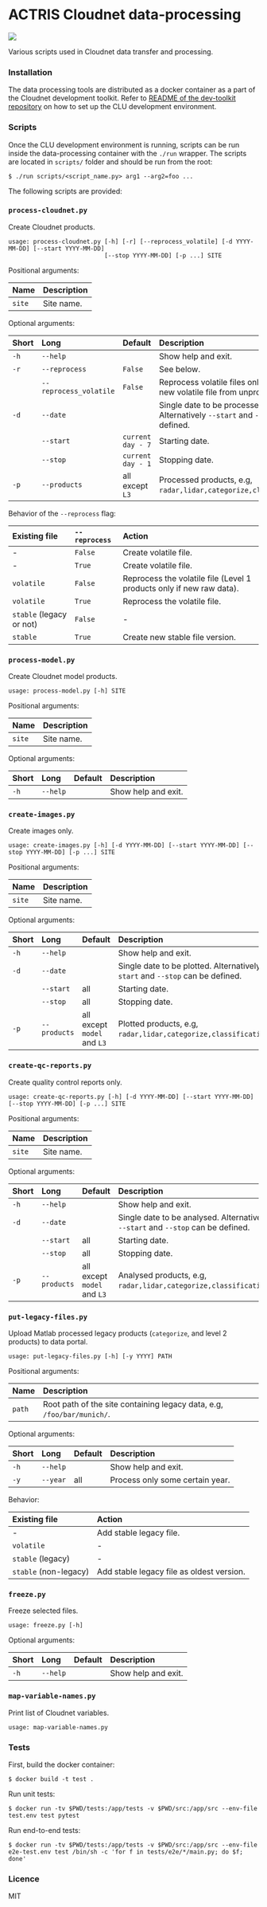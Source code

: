 # ACTRIS Cloudnet data-processing
![](https://github.com/actris-cloudnet/data-processing/workflows/Test%20and%20lint/badge.svg)

Various scripts used in Cloudnet data transfer and processing.

### Installation
The data processing tools are distributed as a docker container as a part of the Cloudnet development toolkit.
Refer to [README of the dev-toolkit repository](https://github.com/actris-cloudnet/dev-toolkit/) on how to set up the CLU development environment.

### Scripts
Once the CLU development environment is running, scripts can be run inside the data-processing container with
the `./run` wrapper.
The scripts are located in `scripts/` folder and should be run from the root: 
```
$ ./run scripts/<script_name.py> arg1 --arg2=foo ...
```
The following scripts are provided:


### `process-cloudnet.py`
Create Cloudnet products.

```
usage: process-cloudnet.py [-h] [-r] [--reprocess_volatile] [-d YYYY-MM-DD] [--start YYYY-MM-DD]
                           [--stop YYYY-MM-DD] [-p ...] SITE
```

Positional arguments:

| Name   | Description | 
| :---   | :---        |
| `site` |  Site name.|

Optional arguments:

| Short | Long             | Default           | Description                                | 
| :---  | :----------             | :---              | :---                                       |
| `-h`  | `--help`         |                   | Show help and exit. |
| `-r`  | `--reprocess`    | `False`           | See below. |
|       | `--reprocess_volatile`  | `False`    | Reprocess volatile files only (and create new volatile file from unprocessed). |
| `-d`  | `--date`         |                   | Single date to be processed. Alternatively `--start` and `--stop` can be defined.|
|       | `--start`        | `current day - 7` | Starting date. |
|       | `--stop`         | `current day - 1 `| Stopping date. |
| `-p`  | `--products`     | all except `L3`   | Processed products, e.g, `radar,lidar,categorize,classification`. |

Behavior of the `--reprocess` flag:

| Existing file | `--reprocess` | Action          |
| :---          | :---          | :---            |
| -             | `False`       | Create volatile file. |
| -             | `True`        | Create volatile file. |
| `volatile`    | `False`       | Reprocess the volatile file (Level 1 products only if new raw data).|
| `volatile`    | `True`        | Reprocess the volatile file. |
| `stable` (legacy or not)      | `False`       | - |
| `stable`      | `True`        | Create new stable file version.|

### `process-model.py`
Create Cloudnet model products.

```
usage: process-model.py [-h] SITE
```

Positional arguments:

| Name   | Description | 
| :---   | :---        |
| `site` |  Site name.|

Optional arguments:

| Short | Long             | Default           | Description                                | 
| :---  | :----------             | :---              | :---                                       |
| `-h`  | `--help`         |                   | Show help and exit. |


### `create-images.py`
Create images only.

```
usage: create-images.py [-h] [-d YYYY-MM-DD] [--start YYYY-MM-DD] [--stop YYYY-MM-DD] [-p ...] SITE
```

Positional arguments:

| Name   | Description | 
| :---   | :---        |
| `site` |  Site name.|

Optional arguments:

| Short | Long             | Default           | Description                                | 
| :---  | :----------      | :---              | :---                                       |
| `-h`  | `--help`         |                   | Show help and exit. |
| `-d`  | `--date`         |                   | Single date to be plotted. Alternatively `--start` and `--stop` can be defined.|
|       | `--start`        | all               | Starting date. |
|       | `--stop`         | all               | Stopping date. |
| `-p`  | `--products`     | all except `model` and `L3`  | Plotted products, e.g, `radar,lidar,categorize,classification`. |


### `create-qc-reports.py`
Create quality control reports only.

```
usage: create-qc-reports.py [-h] [-d YYYY-MM-DD] [--start YYYY-MM-DD] [--stop YYYY-MM-DD] [-p ...] SITE
```

Positional arguments:

| Name   | Description | 
| :---   | :---        |
| `site` |  Site name.|

Optional arguments:

| Short | Long             | Default           | Description                                | 
| :---  | :----------      | :---              | :---                                       |
| `-h`  | `--help`         |                   | Show help and exit. |
| `-d`  | `--date`         |                   | Single date to be analysed. Alternatively `--start` and `--stop` can be defined.|
|       | `--start`        | all               | Starting date. |
|       | `--stop`         | all               | Stopping date. |
| `-p`  | `--products`     | all except `model` and `L3`  | Analysed products, e.g, `radar,lidar,categorize,classification`. |


### `put-legacy-files.py`

Upload Matlab processed legacy products (`categorize`, and level 2 products) to data portal.

```
usage: put-legacy-files.py [-h] [-y YYYY] PATH
```

Positional arguments:

| Name   | Description | 
| :---   | :---        |
| `path` | Root path of the site containing legacy data, e.g, `/foo/bar/munich/`. |

Optional arguments:

| Short | Long             | Default     | Description                                | 
| :---  | :---             | :---        | :---                                       |
| `-h`  | `--help`         |             | Show help and exit.                        |
|  `-y` | `--year`         | all         | Process only some certain year.            |

Behavior:

| Existing file          | Action          |
| :---                   | :---            |
| -                      | Add stable legacy file. |
| `volatile`             | - |
| `stable` (legacy)      | - |
| `stable` (non-legacy)  | Add stable legacy file as oldest version. |


### `freeze.py`
Freeze selected files.

```
usage: freeze.py [-h]
```

Optional arguments:

| Short | Long             | Default     | Description                                | 
| :---  | :---             | :---        | :---                                       |
| `-h`  | `--help`         |             | Show help and exit.                        |


### `map-variable-names.py`
Print list of Cloudnet variables.

```
usage: map-variable-names.py
```

### Tests

First, build the docker container:
```
$ docker build -t test .
```

Run unit tests:
```
$ docker run -tv $PWD/tests:/app/tests -v $PWD/src:/app/src --env-file test.env test pytest
```

Run end-to-end tests:
```
$ docker run -tv $PWD/tests:/app/tests -v $PWD/src:/app/src --env-file e2e-test.env test /bin/sh -c 'for f in tests/e2e/*/main.py; do $f; done'
```


### Licence
MIT

